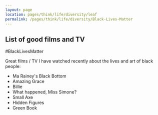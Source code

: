 ```yaml
---
layout: page
location: pages/think/life/diversity/leaf
permalink: /pages/think/life/diversity/Black-Lives-Matter
---
```


## List of good films and TV

#BlackLivesMatter

Great films / TV I have watched recently about the lives and art of black people:

- Ma Rainey's Black Bottom 
- Amazing Grace 
- Billie
- What happened, Miss Simone?
- Small Axe 
- Hidden Figures 
- Green Book